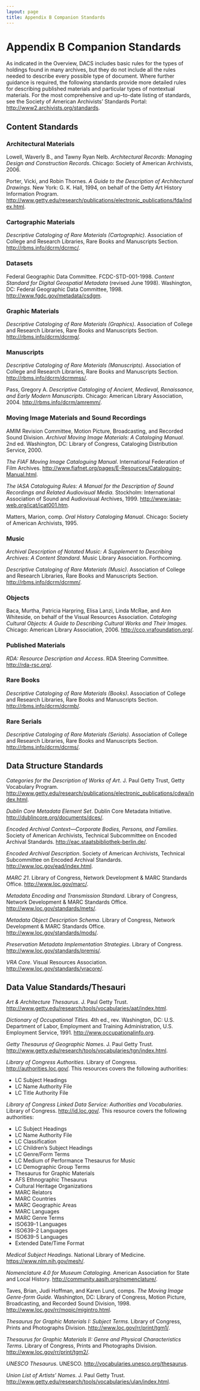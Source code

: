 ```yaml
---
layout: page
title: Appendix B Companion Standards
---
```

# Appendix B Companion Standards

As indicated in the Overview, DACS includes basic rules for the types of holdings found in many archives, but they do not include all the rules needed to describe every possible type of document. Where further guidance is required, the following standards provide more detailed rules for describing published materials and particular types of nontextual materials. For the most comprehensive and up-to-date listing of standards, see the Society of American Archivists’ Standards Portal: http://www2.archivists.org/standards.

## Content Standards

### Architectural Materials

Lowell, Waverly B., and Tawny Ryan Nelb. _Architectural Records: Managing Design and Construction Records_. Chicago: Society of American Archivists, 2006.

Porter, Vicki, and Robin Thornes. _A Guide to the Description of Architectural Drawings._ New York: G. K. Hall, 1994, on behalf of the Getty Art History Information Program. http://www.getty.edu/research/publications/electronic_publications/fda/index.html.

### Cartographic Materials

_Descriptive Cataloging of Rare Materials (Cartographic)_. Association of College and Research Libraries, Rare Books and Manuscripts Section. http://rbms.info/dcrm/dcrmc/.

### Datasets

Federal Geographic Data Committee. FCDC-STD-001-1998. _Content Standard for Digital Geospatial Metadata_ (revised June 1998). Washington, DC: Federal Geographic Data Committee, 1998. http://www.fgdc.gov/metadata/csdgm.

### Graphic Materials

_Descriptive Cataloging of Rare Materials (Graphics)_. Association of College and Research Libraries, Rare Books and Manuscripts Section. http://rbms.info/dcrm/dcrmg/.

### Manuscripts

_Descriptive Cataloging of Rare Materials (Manuscripts)_. Association of College and Research Libraries, Rare Books and Manuscripts Section. http://rbms.info/dcrm/dcrmmss/.

Pass, Gregory A. _Descriptive Cataloging of Ancient, Medieval, Renaissance, and Early Modern Manuscripts_. Chicago: American Library Association, 2004. http://rbms.info/dcrm/amremm/.

### Moving Image Materials and Sound Recordings

AMIM Revision Committee, Motion Picture, Broadcasting, and Recorded Sound Division. _Archival Moving Image Materials: A Cataloging Manual_. 2nd ed. Washington, DC: Library of Congress, Cataloging Distribution Service, 2000.

_The FIAF Moving Image Cataloguing Manual_. International Federation of Film Archives. http://www.fiafnet.org/pages/E-Resources/Cataloguing-Manual.html.

_The IASA Cataloguing Rules: A Manual for the Description of Sound Recordings and Related Audiovisual Media._ Stockholm: International Association of Sound and Audiovisual Archives, 1999. http://www.iasa-web.org/icat/icat001.htm.

Matters, Marion, comp. _Oral History Cataloging Manual_. Chicago: Society of American Archivists, 1995.

### Music

_Archival Description of Notated Music: A Supplement to Describing Archives: A Content Standard_. Music Library Association.  Forthcoming.

_Descriptive Cataloging of Rare Materials (Music)_. Association of College and Research Libraries, Rare Books and Manuscripts Section. http://rbms.info/dcrm/dcrmm/.

### Objects

Baca, Murtha, Patricia Harpring, Elisa Lanzi, Linda McRae, and Ann Whiteside, on behalf of the Visual Resources Association. _Cataloging Cultural Objects: A Guide to Describing Cultural Works and Their Images._ Chicago: American Library Association, 2006. http://cco.vrafoundation.org/.

### Published Materials                                             

_RDA: Resource Description and Access_. RDA Steering Committee. http://rda-rsc.org/.

### Rare Books

_Descriptive Cataloging of Rare Materials (Books)_. Association of College and Research Libraries, Rare Books and Manuscripts Section. http://rbms.info/dcrm/dcrmb/.

### Rare Serials

_Descriptive Cataloging of Rare Materials (Serials)_. Association of College and Research Libraries, Rare Books and Manuscripts Section. http://rbms.info/dcrm/dcrms/.

## Data Structure Standards

_Categories for the Description of Works of Art_. J. Paul Getty Trust, Getty Vocabulary Program. http://www.getty.edu/research/publications/electronic_publications/cdwa/index.html.

_Dublin Core Metadata Element Set_. Dublin Core Metadata Initiative. http://dublincore.org/documents/dces/.

_Encoded Archival Context—Corporate Bodies, Persons, and Families_. Society of American Archivists, Technical Subcommittee on Encoded Archival Standards. http://eac.staatsbibliothek-berlin.de/.

_Encoded Archival Description_. Society of American Archivists, Technical Subcommittee on Encoded Archival Standards. http://www.loc.gov/ead/index.html.

_MARC 21_. Library of Congress, Network Development & MARC Standards Office. http://www.loc.gov/marc/.

_Metadata Encoding and Transmission Standard_. Library of Congress, Network Development & MARC Standards Office. http://www.loc.gov/standards/mets/.

_Metadata Object Description Schema_. Library of Congress, Network Development & MARC Standards Office. http://www.loc.gov/standards/mods/.

_Preservation Metadata Implementation Strategies_. Library of Congress. http://www.loc.gov/standards/premis/.

_VRA Core_. Visual Resources Association. http://www.loc.gov/standards/vracore/.

 ## Data Value Standards/Thesauri

_Art & Architecture Thesaurus_. J. Paul Getty Trust. http://www.getty.edu/research/tools/vocabularies/aat/index.html.

_Dictionary of Occupational Titles._ 4th ed., rev. Washington, DC: U.S. Department of Labor, Employment and Training Administration, U.S. Employment Service, 1991. http://www.occupationalinfo.org.

_Getty Thesaurus of Geographic Names_. J. Paul Getty Trust. http://www.getty.edu/research/tools/vocabularies/tgn/index.html.

_Library of Congress Authorities_. Library of Congress. http://authorities.loc.gov/. This resources covers the following authorities:

*   LC Subject Headings
*   LC Name Authority File
*   LC Title Authority File

_Library of Congress Linked Data Service: Authorities and Vocabularies_. Library of Congress. http://id.loc.gov/. This resource covers the following authorities:

*   LC Subject Headings
*   LC Name Authority File
*   LC Classification
*   LC Children’s Subject Headings
*   LC Genre/Form Terms
*   LC Medium of Performance Thesaurus for Music
*   LC Demographic Group Terms
*   Thesaurus for Graphic Materials
*   AFS Ethnographic Thesaurus
*   Cultural Heritage Organizations
*   MARC Relators
*   MARC Countries
*   MARC Geographic Areas
*   MARC Languages
*   MARC Genre Terms
*   ISO639-1 Languages
*   ISO639-2 Languages
*   ISO639-5 Languages
*   Extended Date/Time Format

_Medical Subject Headings_. National Library of Medicine. https://www.nlm.nih.gov/mesh/.

_Nomenclature 4.0 for Museum Cataloging_. American Association for State and Local History. http://community.aaslh.org/nomenclature/.

Taves, Brian, Judi Hoffman, and Karen Lund, comps. _The Moving Image Genre-form Guide._ Washington, DC: Library of Congress, Motion Picture, Broadcasting, and Recorded Sound Division, 1998. http://www.loc.gov/rr/mopic/migintro.html.

_Thesaurus for Graphic Materials I: Subject Terms_. Library of Congress, Prints and Photographs Division. http://www.loc.gov/rr/print/tgm1/.

_Thesaurus for Graphic Materials II: Genre and Physical Characteristics Terms_. Library of Congress, Prints and Photographs Division. http://www.loc.gov/rr/print/tgm2/.

_UNESCO Thesaurus_. UNESCO. http://vocabularies.unesco.org/thesaurus.

_Union List of Artists’ Names_. J. Paul Getty Trust. http://www.getty.edu/research/tools/vocabularies/ulan/index.html.




